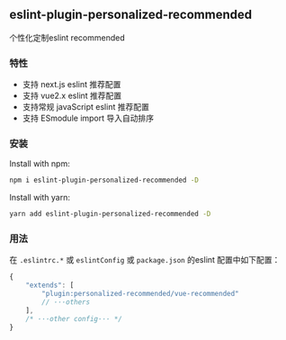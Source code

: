 ## eslint-plugin-personalized-recommended
个性化定制eslint recommended
### 特性
- 支持 next.js eslint 推荐配置
- 支持 vue2.x eslint 推荐配置
- 支持常规 javaScript eslint 推荐配置
- 支持 ESmodule import 导入自动排序

### 安装
Install with npm:
```bash
npm i eslint-plugin-personalized-recommended -D
```
Install with yarn:
```bash
yarn add eslint-plugin-personalized-recommended -D
```

### 用法

在 `.eslintrc.*` 或 `eslintConfig` 或 `package.json` 的eslint 配置中如下配置：
```js
{
    "extends": [
        "plugin:personalized-recommended/vue-recommended"
        // ···others
    ],
    /* ···other config··· */ 
}
```
